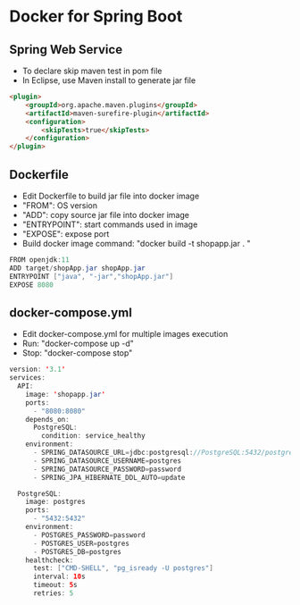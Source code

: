 # Docker for Spring Boot

## Spring Web Service
- To declare skip maven test in pom file
- In Eclipse, use Maven install to generate jar file

```Html
<plugin>
    <groupId>org.apache.maven.plugins</groupId>
    <artifactId>maven-surefire-plugin</artifactId>
    <configuration>
        <skipTests>true</skipTests>
    </configuration>
</plugin>
```

## Dockerfile
- Edit Dockerfile to build jar file into docker image
- "FROM": OS version
- "ADD": copy source jar file into docker image 
- "ENTRYPOINT": start commands used in image
- "EXPOSE": expose port
- Build docker image command: "docker build -t shopapp.jar . "

```Java
FROM openjdk:11
ADD target/shopApp.jar shopApp.jar
ENTRYPOINT ["java", "-jar","shopApp.jar"]
EXPOSE 8080
```

## docker-compose.yml
- Edit docker-compose.yml for multiple images execution
- Run: "docker-compose up -d"
- Stop: "docker-compose stop"

```Java
version: '3.1'
services:
  API:
    image: 'shopapp.jar'
    ports:
      - "8080:8080"
    depends_on:
      PostgreSQL:
        condition: service_healthy
    environment:
      - SPRING_DATASOURCE_URL=jdbc:postgresql://PostgreSQL:5432/postgres
      - SPRING_DATASOURCE_USERNAME=postgres
      - SPRING_DATASOURCE_PASSWORD=password
      - SPRING_JPA_HIBERNATE_DDL_AUTO=update

  PostgreSQL:
    image: postgres
    ports:
      - "5432:5432"
    environment:
      - POSTGRES_PASSWORD=password
      - POSTGRES_USER=postgres
      - POSTGRES_DB=postgres
    healthcheck:
      test: ["CMD-SHELL", "pg_isready -U postgres"]
      interval: 10s
      timeout: 5s
      retries: 5
```
